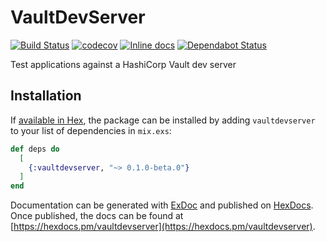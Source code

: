 # VaultDevServer

[![Build Status](https://travis-ci.com/praekeltfoundation/vaultdevserver.svg?branch=master)](https://travis-ci.com/praekeltfoundation/vaultdevserver)
[![codecov](https://codecov.io/gh/praekeltfoundation/vaultdevserver/branch/master/graph/badge.svg)](https://codecov.io/gh/praekeltfoundation/vaultdevserver)
[![Inline docs](http://inch-ci.org/github/praekeltfoundation/vaultdevserver.svg?branch=master)](http://inch-ci.org/github/praekeltfoundation/vaultdevserver)
[![Dependabot Status](https://api.dependabot.com/badges/status?host=github&repo=praekeltfoundation/vaultdevserver)](https://dependabot.com)

Test applications against a HashiCorp Vault dev server

## Installation

If [available in Hex](https://hex.pm/docs/publish), the package can be installed
by adding `vaultdevserver` to your list of dependencies in `mix.exs`:

```elixir
def deps do
  [
    {:vaultdevserver, "~> 0.1.0-beta.0"}
  ]
end
```

Documentation can be generated with [ExDoc](https://github.com/elixir-lang/ex_doc)
and published on [HexDocs](https://hexdocs.pm). Once published, the docs can
be found at [https://hexdocs.pm/vaultdevserver](https://hexdocs.pm/vaultdevserver).
